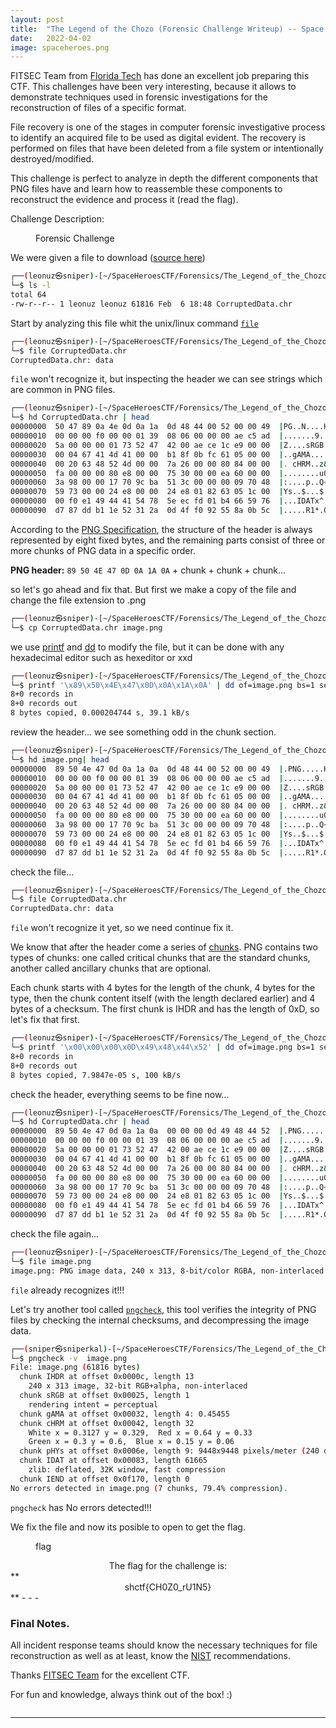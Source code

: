 ```yaml
---
layout: post
title:  "The Legend of the Chozo (Forensic Challenge Writeup) -- Space Heroes CTF 2022"
date:   2022-04-02
image: spaceheroes.png
---
```

<p class="intro"><span class="dropcap">F</span>ITSEC Team from <a href="https://research.fit.edu/fitsec/">Florida Tech</a> has done an excellent job preparing this CTF. This challenges have been very interesting, because it allows to demonstrate techniques used in forensic investigations for the reconstruction of files of a specific format.
</p>

File recovery is one of the stages in computer forensic investigative process to identify an acquired file to be used as digital evident. The recovery is performed on files that have been deleted from a file system or intentionally destroyed/modified.

This challenge is perfect to analyze in depth the different components that PNG files have and learn how to reassemble these components to reconstruct the evidence and process it (read the flag).
 
Challenge Description: 


<figure>
        <img src="/assets/img/chall.png" alt="" />
        <figcaption>Forensic Challenge</figcaption>
</figure>

We were given a file to download ([source here](https://github.com/leonuz/CTFs/raw/main/stuff/CorruptedData.chr))

 
```bash
┌──(leonuz㉿sniper)-[~/SpaceHeroesCTF/Forensics/The_Legend_of_the_Chozo]
└─$ ls -l 
total 64
-rw-r--r-- 1 leonuz leonuz 61816 Feb  6 18:48 CorruptedData.chr
```
Start by analyzing this file whit the unix/linux command [`file`](https://linux.die.net/man/1/file)

```bash
┌──(leonuz㉿sniper)-[~/SpaceHeroesCTF/Forensics/The_Legend_of_the_Chozo]
└─$ file CorruptedData.chr    
CorruptedData.chr: data
```
`file` won't recognize it, but inspecting the header we can see strings which are common in PNG files. 

```bash                                                                                                                                                       
┌──(leonuz㉿sniper)-[~/SpaceHeroesCTF/Forensics/The_Legend_of_the_Chozo]
└─$ hd CorruptedData.chr | head 
00000000  50 47 89 0a 4e 0d 0a 1a  0d 48 44 00 52 00 00 49  |PG..N....HD.R..I|
00000010  00 00 00 f0 00 00 01 39  08 06 00 00 00 ae c5 ad  |.......9........|
00000020  5a 00 00 00 01 73 52 47  42 00 ae ce 1c e9 00 00  |Z....sRGB.......|
00000030  00 04 67 41 4d 41 00 00  b1 8f 0b fc 61 05 00 00  |..gAMA......a...|
00000040  00 20 63 48 52 4d 00 00  7a 26 00 00 80 84 00 00  |. cHRM..z&......|
00000050  fa 00 00 00 80 e8 00 00  75 30 00 00 ea 60 00 00  |........u0...`..|
00000060  3a 98 00 00 17 70 9c ba  51 3c 00 00 00 09 70 48  |:....p..Q<....pH|
00000070  59 73 00 00 24 e8 00 00  24 e8 01 82 63 05 1c 00  |Ys..$...$...c...|
00000080  00 f0 e1 49 44 41 54 78  5e ec fd 01 b4 66 59 76  |...IDATx^....fYv|
00000090  d7 87 dd b1 1e 52 31 2a  0d 4f f0 92 55 8a 0b 5c  |.....R1*.O..U..\|  

```

According to the [PNG Specification](http://www.libpng.org/pub/png/spec/1.2/PNG-Structure.html#PNG-file-signature), the structure of the header is always represented by eight fixed bytes, and the remaining parts consist of three or more chunks of PNG data in a specific order. 

**PNG header:** `89 50 4E 47 0D 0A 1A 0A` + chunk + chunk + chunk...

so let's go ahead and fix that. But first we make a copy of the file and change the file extension to .png

```bash
┌──(leonuz㉿sniper)-[~/SpaceHeroesCTF/Forensics/The_Legend_of_the_Chozo]
└─$ cp CorruptedData.chr image.png         
```
we use [printf](https://man7.org/linux/man-pages/man3/printf.3.html) and [dd](https://man7.org/linux/man-pages/man1/dd.1.html) to modify the file, but it can be done with any hexadecimal editor such as hexeditor or xxd                                                                                                                                                                   
```bash                        
┌──(leonuz㉿sniper)-[~/SpaceHeroesCTF/Forensics/The_Legend_of_the_Chozo]
└─$ printf '\x89\x50\x4E\x47\x0D\x0A\x1A\x0A' | dd of=image.png bs=1 seek=0 count=8 conv=notrunc
8+0 records in
8+0 records out
8 bytes copied, 0.000204744 s, 39.1 kB/s
```
review the header... we see something odd in the chunk section.

```bash
┌──(leonuz㉿sniper)-[~/SpaceHeroesCTF/Forensics/The_Legend_of_the_Chozo]
└─$ hd image.png| head
00000000  89 50 4e 47 0d 0a 1a 0a  0d 48 44 00 52 00 00 49  |.PNG.....HD.R..I|
00000010  00 00 00 f0 00 00 01 39  08 06 00 00 00 ae c5 ad  |.......9........|
00000020  5a 00 00 00 01 73 52 47  42 00 ae ce 1c e9 00 00  |Z....sRGB.......|
00000030  00 04 67 41 4d 41 00 00  b1 8f 0b fc 61 05 00 00  |..gAMA......a...|
00000040  00 20 63 48 52 4d 00 00  7a 26 00 00 80 84 00 00  |. cHRM..z&......|
00000050  fa 00 00 00 80 e8 00 00  75 30 00 00 ea 60 00 00  |........u0...`..|
00000060  3a 98 00 00 17 70 9c ba  51 3c 00 00 00 09 70 48  |:....p..Q<....pH|
00000070  59 73 00 00 24 e8 00 00  24 e8 01 82 63 05 1c 00  |Ys..$...$...c...|
00000080  00 f0 e1 49 44 41 54 78  5e ec fd 01 b4 66 59 76  |...IDATx^....fYv|
00000090  d7 87 dd b1 1e 52 31 2a  0d 4f f0 92 55 8a 0b 5c  |.....R1*.O..U..\|
```
check the file...

```bash
┌──(leonuz㉿sniper)-[~/SpaceHeroesCTF/Forensics/The_Legend_of_the_Chozo]
└─$ file CorruptedData.chr    
CorruptedData.chr: data
```
`file` won't recognize it yet, so we need continue fix it.

We know that after the header come a series of [chunks](http://www.libpng.org/pub/png/spec/1.2/PNG-Chunks.html). PNG contains two types of chunks: one called critical chunks that are the standard chunks, another called ancillary chunks that are optional.  

Each chunk starts with 4 bytes for the length of the chunk, 4 bytes for the type, then the chunk content itself (with the length declared earlier) and 4 bytes of a checksum. The first chunk is IHDR and has the length of 0xD, so let's fix that first.

```bash
┌──(leonuz㉿sniper)-[~/SpaceHeroesCTF/Forensics/The_Legend_of_the_Chozo]
└─$ printf '\x00\x00\x00\x0D\x49\x48\x44\x52' | dd of=image.png bs=1 seek=8 count=8 conv=notrunc
8+0 records in
8+0 records out
8 bytes copied, 7.9847e-05 s, 100 kB/s
```
check the header, everything seems to be fine now...

```bash
┌──(leonuz㉿sniper)-[~/SpaceHeroesCTF/Forensics/The_Legend_of_the_Chozo]
└─$ hd CorruptedData.chr | head                                                           
00000000  89 50 4e 47 0d 0a 1a 0a  00 00 00 0d 49 48 44 52  |.PNG........IHDR|
00000010  00 00 00 f0 00 00 01 39  08 06 00 00 00 ae c5 ad  |.......9........|
00000020  5a 00 00 00 01 73 52 47  42 00 ae ce 1c e9 00 00  |Z....sRGB.......|
00000030  00 04 67 41 4d 41 00 00  b1 8f 0b fc 61 05 00 00  |..gAMA......a...|
00000040  00 20 63 48 52 4d 00 00  7a 26 00 00 80 84 00 00  |. cHRM..z&......|
00000050  fa 00 00 00 80 e8 00 00  75 30 00 00 ea 60 00 00  |........u0...`..|
00000060  3a 98 00 00 17 70 9c ba  51 3c 00 00 00 09 70 48  |:....p..Q<....pH|
00000070  59 73 00 00 24 e8 00 00  24 e8 01 82 63 05 1c 00  |Ys..$...$...c...|
00000080  00 f0 e1 49 44 41 54 78  5e ec fd 01 b4 66 59 76  |...IDATx^....fYv|
00000090  d7 87 dd b1 1e 52 31 2a  0d 4f f0 92 55 8a 0b 5c  |.....R1*.O..U..\|

```                                                                                                                                                                    
check the file again...

```bash                       
┌──(leonuz㉿sniper)-[~/SpaceHeroesCTF/Forensics/The_Legend_of_the_Chozo]
└─$ file image.png 
image.png: PNG image data, 240 x 313, 8-bit/color RGBA, non-interlaced
```
`file` already recognizes it!!!  

Let's try another tool called [`pngcheck`](http://www.libpng.org/pub/png/apps/pngcheck.html), this tool verifies the integrity of PNG files by checking the internal checksums, and decompressing the image data. 

```bash
┌──(sniper㉿sniperkal)-[~/SpaceHeroesCTF/Forensics/The_Legend_of_the_Chozo]
└─$ pngcheck -v  image.png                                                                      
File: image.png (61816 bytes)
  chunk IHDR at offset 0x0000c, length 13
    240 x 313 image, 32-bit RGB+alpha, non-interlaced
  chunk sRGB at offset 0x00025, length 1
    rendering intent = perceptual
  chunk gAMA at offset 0x00032, length 4: 0.45455
  chunk cHRM at offset 0x00042, length 32
    White x = 0.3127 y = 0.329,  Red x = 0.64 y = 0.33
    Green x = 0.3 y = 0.6,  Blue x = 0.15 y = 0.06
  chunk pHYs at offset 0x0006e, length 9: 9448x9448 pixels/meter (240 dpi)
  chunk IDAT at offset 0x00083, length 61665
    zlib: deflated, 32K window, fast compression
  chunk IEND at offset 0x0f170, length 0
No errors detected in image.png (7 chunks, 79.4% compression).
```
`pngcheck` has No errors detected!!!

We fix the file and now its posible to open to get the flag.

<figure>
        <img src="/assets/img/flag.png" alt="" />
        <figcaption>flag</figcaption>
</figure>

<center>The flag for the challenge is:</center>
**<center>shctf{CH0Z0_rU1N5}</center>**
- - -  

### Final Notes.

All incident response teams should know the necessary techniques for file reconstruction as well as at least, know the [NIST](https://nvlpubs.nist.gov/nistpubs/legacy/sp/nistspecialpublication800-86.pdf) recommendations.


Thanks [FITSEC Team](https://research.fit.edu/fitsec/) for the excellent CTF.

For fun and knowledge, always think out of the box! :)

<figure>
        <img src="/assets/img/score.png" alt="" />
</figure>


---

